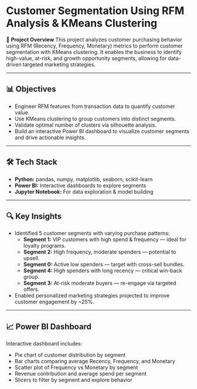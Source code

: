 # Customer Segmentation Using RFM Analysis & KMeans Clustering

🚀 **Project Overview**
This project analyzes customer purchasing behavior using RFM (Recency, Frequency, Monetary) metrics 
to perform customer segmentation with KMeans clustering. 
It enables the business to identify high-value, at-risk, and growth opportunity segments, 
allowing for data-driven targeted marketing strategies.

---

## 📊 Objectives
- Engineer RFM features from transaction data to quantify customer value.
- Use KMeans clustering to group customers into distinct segments.
- Validate optimal number of clusters via silhouette analysis.
- Build an interactive Power BI dashboard to visualize customer segments and drive actionable insights.

---

## 🛠️ Tech Stack
- **Python:** pandas, numpy, matplotlib, seaborn, scikit-learn
- **Power BI:** Interactive dashboards to explore segments
- **Jupyter Notebook:** For data exploration & model building

---

## 🔍 Key Insights
- Identified 5 customer segments with varying purchase patterns:
  - **Segment 1:** VIP customers with high spend & frequency — ideal for loyalty programs.
  - **Segment 2:** High frequency, moderate spenders — potential to upsell.
  - **Segment 0:** Active low spenders — target with cross-sell bundles.
  - **Segment 4:** High spenders with long recency — critical win-back group.
  - **Segment 3:** At-risk moderate buyers — re-engage via targeted offers.
- Enabled personalized marketing strategies projected to improve customer engagement by ~25%.

---

## 📈 Power BI Dashboard
Interactive dashboard includes:
- Pie chart of customer distribution by segment
- Bar charts comparing average Recency, Frequency, and Monetary
- Scatter plot of Frequency vs Monetary by segment
- Revenue contribution and average spend per segment
- Slicers to filter by segment and explore behavior


